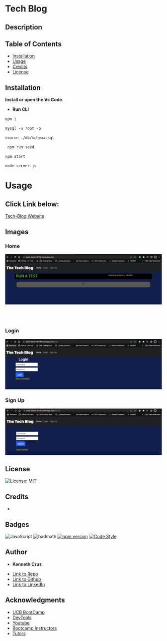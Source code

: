 # Tech Blog

## Description 


## Table of Contents 



* [Installation](#installation)
* [Usage](#usage)
* [Credits](#credits)
* [License](#license)


## Installation

**Install or open the Vs Code.**

*  **Run CLI**

```CLI-step 1
npm i
```

```CLI-step 2
mysql -u root -p
```

```CLI-step 3 
source ./db/schema.sql
```

```CLI-step 4
 npm run seed 
 ```

 ```CLI-step 5
 npm start
 ```   

```CLI-step 6
node server.js
```

# Usage 

## Click Link below:

[Tech-Blog Website](https://quiet-island-18718.herokuapp.com/)

## Images

### Home

 ![Home](./assets/img/home.png) 

<br/>
<br/>

### Login

![Login](./assets/img/login.png)

### Sign Up
![signUp](./assets/img/signUp.png)




## License
[![License: MIT](https://img.shields.io/badge/License-MIT-yellow.svg)](https://opensource.org/licenses/MIT)



## Credits
 - 


## Badges
![JavaScript](https://img.shields.io/badge/JavaScript-ES6-yellow)
![badmath](https://img.shields.io/github/languages/top/nielsenjared/badmath)
[![npm version](https://img.shields.io/npm/v/console.table.svg)](https://www.npmjs.com/package/console.table)
[![Code Style](https://img.shields.io/badge/code%20style-standard-brightgreen.svg)](https://standardjs.com)



## **Author**

* **Kenneth Cruz** 
- [Link to Repo]()
- [Link to Github](https://github.com/cruzkenneth504)
- [Link to LinkedIn](linkedin.com/in/cruzkenneth504)

## **Acknowledgments**

* [UCB BootCamp](https://bootcamp.berkeley.edu/)
* [DevTools](https://dev.to/)
* [Youtube](https://www.youtube.com/)
* [Bootcamp Instructors](https://bootcamp.berkeley.edu/)
* [Tutors]( https://tinyurl.com/BootCampTutorTeam)
 
